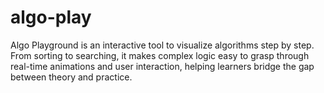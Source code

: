 # algo-play
Algo Playground is an interactive tool to visualize algorithms step by step. From sorting to searching, it makes complex logic easy to grasp through real-time animations and user interaction, helping learners bridge the gap between theory and practice.
